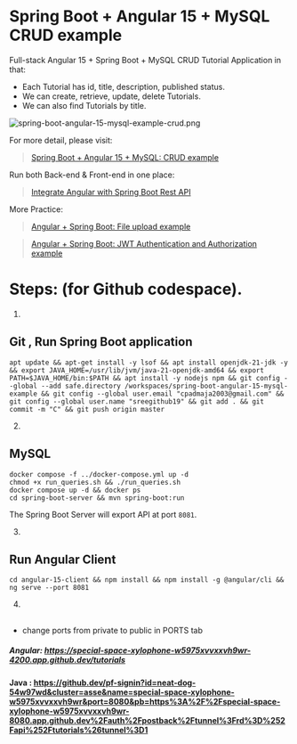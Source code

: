 # Spring Boot + Angular 15 + MySQL CRUD example

Full-stack Angular 15 + Spring Boot + MySQL CRUD Tutorial Application in that:
- Each Tutorial has id, title, description, published status.
- We can create, retrieve, update, delete Tutorials.
- We can also find Tutorials by title.

![spring-boot-angular-15-mysql-example-crud.png](spring-boot-angular-15-mysql-example-crud.png)

For more detail, please visit:
> [Spring Boot + Angular 15 + MySQL: CRUD example](https://www.bezkoder.com/spring-boot-angular-15-mysql/)

Run both Back-end & Front-end in one place:
> [Integrate Angular with Spring Boot Rest API](https://www.bezkoder.com/integrate-angular-spring-boot/)

More Practice:
> [Angular + Spring Boot: File upload example](https://www.bezkoder.com/angular-15-spring-boot-file-upload/)

> [Angular + Spring Boot: JWT Authentication and Authorization example](https://www.bezkoder.com/angular-15-spring-boot-jwt-auth/)

# Steps:  (for Github codespace). 


1. 
## Git , Run Spring Boot application   
```
apt update && apt-get install -y lsof && apt install openjdk-21-jdk -y && export JAVA_HOME=/usr/lib/jvm/java-21-openjdk-amd64 && export PATH=$JAVA_HOME/bin:$PATH && apt install -y nodejs npm && git config --global --add safe.directory /workspaces/spring-boot-angular-15-mysql-example && git config --global user.email "cpadmaja2003@gmail.com" && git config --global user.name "sreegithub19" && git add . && git commit -m "C" && git push origin master
```

2.
## MySQL
```
docker compose -f ../docker-compose.yml up -d
chmod +x run_queries.sh && ./run_queries.sh
docker compose up -d && docker ps
cd spring-boot-server && mvn spring-boot:run
```
The Spring Boot Server will export API at port `8081`.


3.
## Run Angular Client
```
cd angular-15-client && npm install && npm install -g @angular/cli && ng serve --port 8081
```

4.
## 
- change ports from private to public in PORTS tab



##### Angular: https://special-space-xylophone-w5975xvvxxvh9wr-4200.app.github.dev/tutorials

#### Java : https://github.dev/pf-signin?id=neat-dog-54w97wd&cluster=asse&name=special-space-xylophone-w5975xvvxxvh9wr&port=8080&pb=https%3A%2F%2Fspecial-space-xylophone-w5975xvvxxvh9wr-8080.app.github.dev%2Fauth%2Fpostback%2Ftunnel%3Frd%3D%252Fapi%252Ftutorials%26tunnel%3D1
